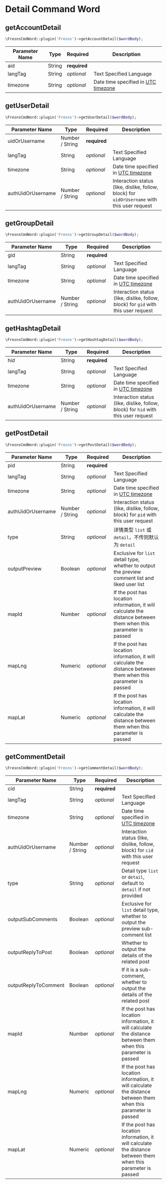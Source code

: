 # Detail Command Word

## getAccountDetail

```php
\FresnsCmdWord::plugin('Fresns')->getAccountDetail($wordBody);
```
| Parameter Name | Type | Required | Description |
| --- | --- | --- | --- |
| aid | String | **required** |  |
| langTag | String | *optional* | Text Specified Language |
| timezone | String | *optional* | Date time specified in [UTC timezone](../../database/dictionary/timezone.md) |

## getUserDetail

```php
\FresnsCmdWord::plugin('Fresns')->getUserDetail($wordBody);
```
| Parameter Name | Type | Required | Description |
| --- | --- | --- | --- |
| uidOrUsername | Number / String | **required** |  |
| langTag | String | *optional* | Text Specified Language |
| timezone | String | *optional* | Date time specified in [UTC timezone](../../database/dictionary/timezone.md) |
| authUidOrUsername | Number / String | *optional* | Interaction status (like, dislike, follow, block) for `uidOrUsername` with this user request |

## getGroupDetail

```php
\FresnsCmdWord::plugin('Fresns')->getGroupDetail($wordBody);
```
| Parameter Name | Type | Required | Description |
| --- | --- | --- | --- |
| gid | String | **required** |  |
| langTag | String | *optional* | Text Specified Language |
| timezone | String | *optional* | Date time specified in [UTC timezone](../../database/dictionary/timezone.md) |
| authUidOrUsername | Number / String | *optional* | Interaction status (like, dislike, follow, block) for `gid` with this user request |

## getHashtagDetail

```php
\FresnsCmdWord::plugin('Fresns')->getHashtagDetail($wordBody);
```
| Parameter Name | Type | Required | Description |
| --- | --- | --- | --- |
| hid | String | **required** |  |
| langTag | String | *optional* | Text Specified Language |
| timezone | String | *optional* | Date time specified in [UTC timezone](../../database/dictionary/timezone.md) |
| authUidOrUsername | Number / String | *optional* | Interaction status (like, dislike, follow, block) for `hid` with this user request |

## getPostDetail

```php
\FresnsCmdWord::plugin('Fresns')->getPostDetail($wordBody);
```
| Parameter Name | Type | Required | Description |
| --- | --- | --- | --- |
| pid | String | **required** |  |
| langTag | String | *optional* | Text Specified Language |
| timezone | String | *optional* | Date time specified in [UTC timezone](../../database/dictionary/timezone.md) |
| authUidOrUsername | Number / String | *optional* | Interaction status (like, dislike, follow, block) for `pid` with this user request |
| type | String | *optional* | 详情类型 `list` 或 `detail`，不传则默认为 `detail` |
| outputPreview | Boolean | *optional* | Exclusive for `list` detail type, whether to output the preview comment list and liked user list |
| mapId | Number | *optional* | If the post has location information, it will calculate the distance between them when this parameter is passed |
| mapLng | Numeric | *optional* | If the post has location information, it will calculate the distance between them when this parameter is passed |
| mapLat | Numeric | *optional* | If the post has location information, it will calculate the distance between them when this parameter is passed |

## getCommentDetail

```php
\FresnsCmdWord::plugin('Fresns')->getCommentDetail($wordBody);
```
| Parameter Name | Type | Required | Description |
| --- | --- | --- | --- |
| cid | String | **required** |  |
| langTag | String | *optional* | Text Specified Language |
| timezone | String | *optional* | Date time specified in [UTC timezone](../../database/dictionary/timezone.md) |
| authUidOrUsername | Number / String | *optional* | Interaction status (like, dislike, follow, block) for `cid` with this user request |
| type | String | *optional* | Detail type `list` or `detail`, default to `detail` if not provided |
| outputSubComments | Boolean | *optional* | Exclusive for `list` detail type, whether to output the preview sub-comment list |
| outputReplyToPost | Boolean | *optional* | Whether to output the details of the related post |
| outputReplyToComment | Boolean | *optional* | If it is a sub-comment, whether to output the details of the related post |
| mapId | Number | *optional* | If the post has location information, it will calculate the distance between them when this parameter is passed |
| mapLng | Numeric | *optional* | If the post has location information, it will calculate the distance between them when this parameter is passed |
| mapLat | Numeric | *optional* | If the post has location information, it will calculate the distance between them when this parameter is passed |
